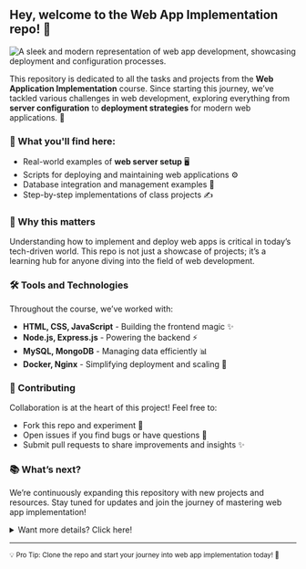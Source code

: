 ## Hey, welcome to the Web App Implementation repo! 👋

![A sleek and modern representation of web app development, showcasing deployment and configuration processes.](https://i.imgur.com/zpRlwy2.png)

This repository is dedicated to all the tasks and projects from the **Web Application Implementation** course. Since starting this journey, we’ve tackled various challenges in web development, exploring everything from **server configuration** to **deployment strategies** for modern web applications. 🚀

### 🎯 What you'll find here:
- Real-world examples of **web server setup** 🖥️
- Scripts for deploying and maintaining web applications ⚙️
- Database integration and management examples 📂
- Step-by-step implementations of class projects ✍️

### 🌟 Why this matters
Understanding how to implement and deploy web apps is critical in today’s tech-driven world. This repo is not just a showcase of projects; it’s a learning hub for anyone diving into the field of web development.

### 🛠️ Tools and Technologies
Throughout the course, we’ve worked with:
- **HTML, CSS, JavaScript** - Building the frontend magic ✨
- **Node.js, Express.js** - Powering the backend ⚡
- **MySQL, MongoDB** - Managing data efficiently 📊
- **Docker, Nginx** - Simplifying deployment and scaling 🐳

### 🤝 Contributing
Collaboration is at the heart of this project! Feel free to:
- Fork this repo and experiment 🧪
- Open issues if you find bugs or have questions 🐛
- Submit pull requests to share improvements and insights ✨

### 📚 What’s next?
We’re continuously expanding this repository with new projects and resources. Stay tuned for updates and join the journey of mastering web app implementation!

<details>
  <summary>Want more details? Click here!</summary>
  <br>
  - Explore advanced deployment practices with **CI/CD pipelines**
  - Learn about **web security best practices** 🔒
  - Dive deeper into **scalable architectures** for modern web apps
</details>

---

<sub>💡 Pro Tip: Clone the repo and start your journey into web app implementation today! 🌟</sub>

<!--
Made with 💻 and ☕ during countless late-night coding sessions.
-->
